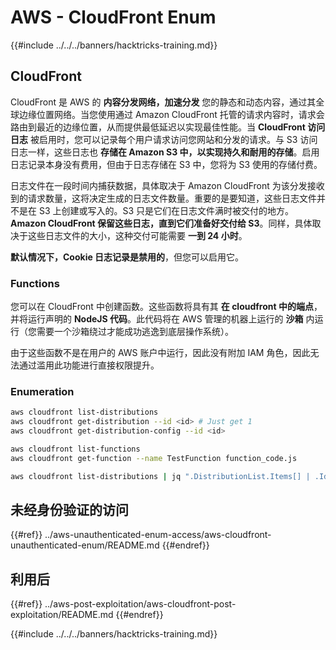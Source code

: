 # AWS - CloudFront Enum

{{#include ../../../banners/hacktricks-training.md}}

## CloudFront

CloudFront 是 AWS 的 **内容分发网络，加速分发** 您的静态和动态内容，通过其全球边缘位置网络。当您使用通过 Amazon CloudFront 托管的请求内容时，请求会路由到最近的边缘位置，从而提供最低延迟以实现最佳性能。当 **CloudFront 访问日志** 被启用时，您可以记录每个用户请求访问您网站和分发的请求。与 S3 访问日志一样，这些日志也 **存储在 Amazon S3 中，以实现持久和耐用的存储**。启用日志记录本身没有费用，但由于日志存储在 S3 中，您将为 S3 使用的存储付费。

日志文件在一段时间内捕获数据，具体取决于 Amazon CloudFront 为该分发接收到的请求数量，这将决定生成的日志文件数量。重要的是要知道，这些日志文件并不是在 S3 上创建或写入的。S3 只是它们在日志文件满时被交付的地方。**Amazon CloudFront 保留这些日志，直到它们准备好交付给 S3**。同样，具体取决于这些日志文件的大小，这种交付可能需要 **一到 24 小时**。

**默认情况下，Cookie 日志记录是禁用的**，但您可以启用它。

### Functions

您可以在 CloudFront 中创建函数。这些函数将具有其 **在 cloudfront 中的端点**，并将运行声明的 **NodeJS 代码**。此代码将在 AWS 管理的机器上运行的 **沙箱** 内运行（您需要一个沙箱绕过才能成功逃逸到底层操作系统）。

由于这些函数不是在用户的 AWS 账户中运行，因此没有附加 IAM 角色，因此无法通过滥用此功能进行直接权限提升。

### Enumeration
```bash
aws cloudfront list-distributions
aws cloudfront get-distribution --id <id> # Just get 1
aws cloudfront get-distribution-config --id <id>

aws cloudfront list-functions
aws cloudfront get-function --name TestFunction function_code.js

aws cloudfront list-distributions | jq ".DistributionList.Items[] | .Id, .Origins.Items[].Id, .Origins.Items[].DomainName, .AliasICPRecordals[].CNAME"
```
## 未经身份验证的访问

{{#ref}}
../aws-unauthenticated-enum-access/aws-cloudfront-unauthenticated-enum/README.md
{{#endref}}

## 利用后

{{#ref}}
../aws-post-exploitation/aws-cloudfront-post-exploitation/README.md
{{#endref}}

{{#include ../../../banners/hacktricks-training.md}}
